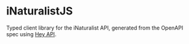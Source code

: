 # iNaturalistJS

Typed client library for the iNaturalist API, generated from the OpenAPI spec using [Hey API](https://heyapi.dev).
